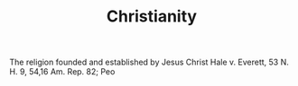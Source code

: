 ---
title: Christianity
letter: C
permalink: "/definitions/bld-christianity.html"
body: The religion founded and established by Jesus Christ Hale v. Everett, 53 N.
  H. 9, 54,16 Am. Rep. 82; Peo
published_at: '2018-07-07'
source: Black's Law Dictionary 2nd Ed (1910)
layout: post
---